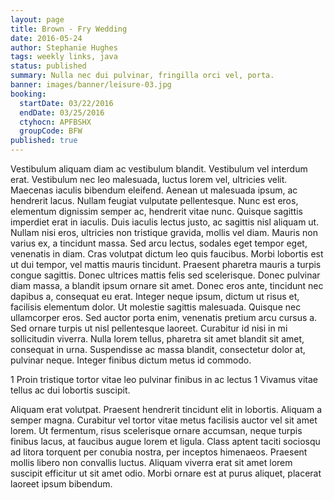 ```yaml
---
layout: page
title: Brown - Fry Wedding
date: 2016-05-24
author: Stephanie Hughes
tags: weekly links, java
status: published
summary: Nulla nec dui pulvinar, fringilla orci vel, porta.
banner: images/banner/leisure-03.jpg
booking:
  startDate: 03/22/2016
  endDate: 03/25/2016
  ctyhocn: APFBSHX
  groupCode: BFW
published: true
---
```

Vestibulum aliquam diam ac vestibulum blandit. Vestibulum vel interdum erat. Vestibulum nec leo malesuada, luctus lorem vel, ultricies velit. Maecenas iaculis bibendum eleifend. Aenean ut malesuada ipsum, ac hendrerit lacus. Nullam feugiat vulputate pellentesque. Nunc est eros, elementum dignissim semper ac, hendrerit vitae nunc. Quisque sagittis imperdiet erat in iaculis. Duis iaculis lectus justo, ac sagittis nisl aliquam ut. Nullam nisi eros, ultricies non tristique gravida, mollis vel diam. Mauris non varius ex, a tincidunt massa.
Sed arcu lectus, sodales eget tempor eget, venenatis in diam. Cras volutpat dictum leo quis faucibus. Morbi lobortis est ut dui tempor, vel mattis mauris tincidunt. Praesent pharetra mauris a turpis congue sagittis. Donec ultrices mattis felis sed scelerisque. Donec pulvinar diam massa, a blandit ipsum ornare sit amet. Donec eros ante, tincidunt nec dapibus a, consequat eu erat. Integer neque ipsum, dictum ut risus et, facilisis elementum dolor. Ut molestie sagittis malesuada. Quisque nec ullamcorper eros. Sed auctor porta enim, venenatis pretium arcu cursus a. Sed ornare turpis ut nisl pellentesque laoreet. Curabitur id nisi in mi sollicitudin viverra. Nulla lorem tellus, pharetra sit amet blandit sit amet, consequat in urna. Suspendisse ac massa blandit, consectetur dolor at, pulvinar neque. Integer finibus dictum metus id commodo.

1 Proin tristique tortor vitae leo pulvinar finibus in ac lectus
1 Vivamus vitae tellus ac dui lobortis suscipit.

Aliquam erat volutpat. Praesent hendrerit tincidunt elit in lobortis. Aliquam a semper magna. Curabitur vel tortor vitae metus facilisis auctor vel sit amet lorem. Ut fermentum, risus scelerisque ornare accumsan, neque turpis finibus lacus, at faucibus augue lorem et ligula. Class aptent taciti sociosqu ad litora torquent per conubia nostra, per inceptos himenaeos. Praesent mollis libero non convallis luctus. Aliquam viverra erat sit amet lorem suscipit efficitur ut sit amet odio. Morbi ornare est at purus aliquet, placerat laoreet ipsum bibendum.
